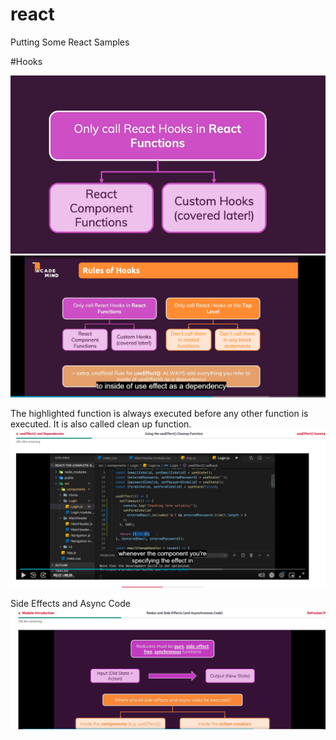 # react
Putting Some React Samples

#Hooks

![This is an image](/sampleProject/src/images/ReactHooks.png)
![This is an image](/sampleProject/src/images/ReactHooksWhereToUse.png)

The highlighted function is always executed before any other function is executed. It is also called clean up function.
![This is an image](/sampleProject/src/images/useEffect.png)

Side Effects and Async Code
![This is an image](/sampleProject/src/images/async.png)
